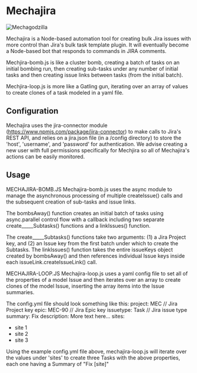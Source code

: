 # Mechajira

![Mechagodzilla](https://upload.wikimedia.org/wikipedia/en/3/30/Mechagodzilla_Incarnations.jpg)

Mechajira is a Node-based automation tool for creating bulk Jira issues with more control than
Jira's bulk task template plugin. It will eventually become a Node-based bot that responds to
commands in JIRA comments.

Mechjira-bomb.js is like a cluster bomb, creating a batch of tasks on an initial bombing
run, then creating sub-tasks under any number of initial tasks and then creating issue links
between tasks (from the initial batch).

Mechjira-loop.js is more like a Gatling gun, iterating over an array of values to create clones
of a task modeled in a yaml file.

## Configuration  

Mechajira uses the jira-connector module (https://www.npmjs.com/package/jira-connector)
to make calls to Jira's REST API, and relies on a jira.json file (in a /config directory) to
store the 'host', 'username', and 'password' for authentication. We advise creating a new
user with full permissions specifically for Mechjira so all of Mechajira's actions can be
easily monitored.

## Usage

MECHAJIRA-BOMB.JS
Mechajira-bomb.js uses the async module to manage the asynchronous processing of multiple
createIssue() calls and the subsequent creation of sub-tasks and issue links.

The bombsAway() function creates an initial batch of tasks using async.parallel control
flow with a callback including two separate create_____Subtasks() functions and a
linkIssues() function.

The create_____Subtasks() functions take two arguments: (1) a Jira Project key, and
(2) an Issue key from the first batch under which to create the Subtasks.
The linkIssues() function takes the entire issueKeys object created by bombsAway() and
then references individual Issue keys inside each issueLink.createIssueLink() call.

MECHAJIRA-LOOP.JS
Mechajira-loop.js uses a yaml config file to set all of the properties of a model Issue
and then iterates over an array to create clones of the model Issue, inserting the array
items into the Issue summaries.

The config.yml file should look something like this:
project: MEC          // Jira Project key
epic: MEC-90          // Jira Epic key
issuetype: Task       // Jira issue type
summary: Fix
description: More text here...
sites:
 - site 1
 - site 2
 - site 3

Using the example config.yml file above, mechajira-loop.js will iterate over the values
under 'sites' to create three Tasks with the above properties, each one having a
Summary of "Fix [site]"
